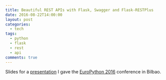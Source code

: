 ```yaml
---
title: Beautiful REST APIs with Flask, Swagger and Flask-RESTPlus
date: 2016-08-22T14:00:00
layout: post
categories:
  - tech
tags:
  - python
  - flask
  - rest
  - api
comments: true
---
```


Slides for a [presentation](https://ep2016.europython.eu/conference/talks/building-beautiful-restful-apis-using-flask-1) I gave the [EuroPython 2016](https://ep2016.europython.eu/en/) conference in Bilbao.


<script async class="speakerdeck-embed" data-id="b7cd6fd0570846c59e6990b87069d428" data-ratio="1.77777777777778" src="//speakerdeck.com/assets/embed.js"></script>